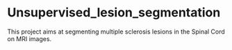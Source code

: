 # Unsupervised_lesion_segmentation
 

This project aims at segmenting multiple sclerosis lesions in the Spinal Cord on MRI images.  